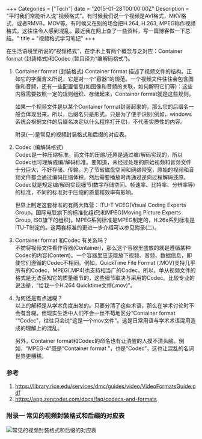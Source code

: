 +++
Categories = ["Tech"]
date = "2015-01-28T00:00:00Z"
Description = "平时我们常能听人说“视频格式”。有时候我们说一个视频是AVI格式，MKV格式，或者RMVB，MOV等。有时候又在别的场合把H.264, H.263,  MPEG称作视频格式。这往往令人感到混乱。最近我在网上查了一些资料，写一篇博客做一下总结。"
title = "视频格式学习笔记"
+++

在生活语境里所说的“视频格式”，在学术上有两个概念与之对应：Container format (封装格式)和Codec (暂且译为“编解码格式”)。    

1. Container format (封装格式)
	Container format 描述了视频文件的结构。正如它的字面含义所说，它是对一个“容器”的规范。一个视频文件往往会包含图像和音频，还有一些配置信息(如图像和音频的关联，如何解码它们等)：这些内容需要按照一定的规则组织、存储起来，Container format就是这些规则。    

    如果一个视频文件是以某个Container format封装起来的，那么它的后缀名一般会体现出来。所以，后缀名只是形式，只是为了便于识别(例如，windows系统会根据文件的后缀名决定以什么程序打开它)，不代表实质性的内容。     
	
	附录(一)是常见的视频封装格式和后缀的对应表。

2. Codec (编解码格式)    
	Codec是一种压缩标准。而文件的压缩/还原是通过编/解码实现的，所以Codec也可理解成编/解码标准。要知道，未经过处理的原始视频和音频文件十分巨大，不好存储、传输。为了节省磁盘空间和网络带宽，原始的视频和音频文件都会通过编码压缩体积，然后需要播放时再通过逆向过程解码还原。Codec就是规定编/解码实现细节(数字存储空间、帧速率、比特率、分辨率等)的标准，不同的标准对于压缩的质量和效率有影响。    
    
	世界上制定这套标准的有两大阵营：ITU-T VCEG(Visual Coding Experts Group，国际电联旗下的标准化组织)和MPEG(Moving Picture Experts Group, ISO旗下的组织)。MPEG系列标准是MPEG制定的，H.26x系列标准是ITU-T制定的。这两套标准的更进一步介绍可以参见附录(二)。     
	
3. Container format 和Codec 有关系吗？    
    不妨将视频文件看作容器(Container)，那么这个容器里盛放的就是遵循某种Codec的内容(Content)。一个容器里应该能放下视频、音频、数据信息，即使它们遵循的Codec不相同。例如，QuickTime File Format (.MOV)支持几乎所有的Codec，MPEG(.MP4)也支持相当广的Codec。所以，单从视频文件的格式是无法获知它的质量细节的，这些细节取决与采用的Codec。比较专业的说法是，“给我一个H.264 Quicktime文件(.mov)”。    

4. 为何还是有点迷糊？    
    以上的解释是从学术角度出发的。只要分清了这些术语，那么在学术讨论时不会有含糊。但现实生活中人们不会一丝不苟地区分“Container format ”“Codec”，往往只会说“这是一个mov文件”。这是日常用语与学术术语混用造成的理解上的混乱。    
		
    另外，Container format和Codec的命名也有让清醒的人摸不清头脑。例如，“MPEG-4”既是“Container format ”，也是“Codec”，这也让混乱的名词世界更糟糕。    

### 参考
1. https://library.rice.edu/services/dmc/guides/video/VideoFormatsGuide.pdf
2. https://app.zencoder.com/docs/faq/codecs-and-formats

### 附录一 常见的视频封装格式和后缀的对应表
![常见的视频封装格式和后缀的对应表](https://app.yinxiang.com/shard/s11/res/a7088df6-98db-4089-8bb6-93a2beb1c76e/7295b9399a1a37290870fa8f35f4762e_b.jpg.png?resizeSmall&width=313)

